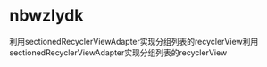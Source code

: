 # nbwzlydk
利用sectionedRecyclerViewAdapter实现分组列表的recyclerView利用sectionedRecyclerViewAdapter实现分组列表的recyclerView
